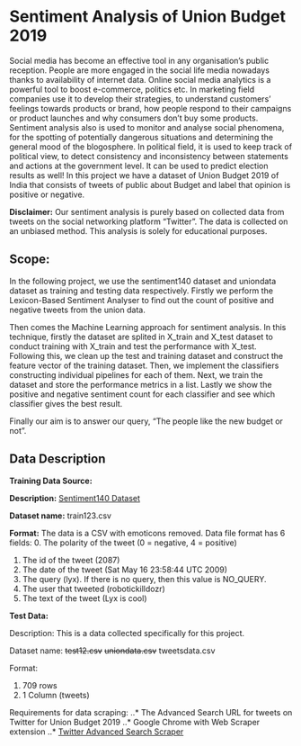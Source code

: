 # Sentiment Analysis of Union Budget 2019

Social media has become an effective tool in any organisation’s public reception. People are more
engaged in the social life media nowadays thanks to availability of internet data. Online social media
analytics is a powerful tool to boost e-commerce, politics etc. In marketing field companies use it to
develop their strategies, to understand customers’ feelings towards products or brand, how people
respond to their campaigns or product launches and why consumers don’t buy some products.
Sentiment analysis also is used to monitor and analyse social phenomena, for the spotting of
potentially dangerous situations and determining the general mood of the blogosphere. In political
field, it is used to keep track of political view, to detect consistency and inconsistency between
statements and actions at the government level. It can be used to predict election results as well! In
this project we have a dataset of Union Budget 2019 of India that consists of tweets of public about
Budget and label that opinion is positive or negative.

__Disclaimer:__ Our sentiment analysis is purely based on collected data from tweets on the social
networking platform “Twitter”. The data is collected on an unbiased method. This analysis is solely
for educational purposes.

## Scope: 
In the following project, we use the sentiment140 dataset and uniondata dataset as training
and testing data respectively. Firstly we perform the Lexicon-Based Sentiment Analyser to find out
the count of positive and negative tweets from the union data.

Then comes the Machine Learning approach for sentiment analysis. In this technique, firstly the
dataset are splited in X_train and X_test dataset to conduct training with X_train and test the
performance with X_test. Following this, we clean up the test and training dataset and construct the
feature vector of the training dataset. Then, we implement the classifiers constructing individual
pipelines for each of them. Next, we train the dataset and store the performance metrics in a list.
Lastly we show the positive and negative sentiment count for each classifier and see which classifier
gives the best result.

Finally our aim is to answer our query, “The people like the new budget or not”.

## Data Description

__Training Data Source:__

__Description:__ [Sentiment140 Dataset](http://help.sentiment140.com/for-students)

__Dataset name:__ train123.csv

__Format:__
The data is a CSV with emoticons removed. Data file format has 6 fields:
0. The polarity of the tweet (0 = negative, 4 = positive)
1. The id of the tweet (2087)
2. The date of the tweet (Sat May 16 23:58:44 UTC 2009)
3. The query (lyx). If there is no query, then this value is NO_QUERY.
4. The user that tweeted (robotickilldozr)
5. The text of the tweet (Lyx is cool)

__Test Data:__

Description: This is a data collected specifically for this project.

Dataset name: ~~test12.csv~~ ~~uniondata.csv~~ tweetsdata.csv

Format:
1. 709 rows
2. 1 Column (tweets)

Requirements for data scraping:
..* The Advanced Search URL for tweets on Twitter for Union Budget 2019
..* Google Chrome with Web Scraper extension
..* [Twitter Advanced Search Scraper](https://gist.github.com/scrapehero/d0305d8d15b0e447dcefdf548a)
